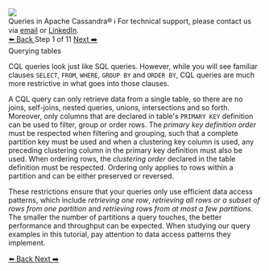 <!-- TOP -->
<div class="top">
  <img src="https://datastax-academy.github.io/katapod-shared-assets/images/ds-academy-logo.svg" />
  <div class="scenario-title-section">
    <span class="scenario-title">Queries in Apache Cassandra®</span>
    <span class="scenario-subtitle">ℹ️ For technical support, please contact us via <a href="mailto:aleksandr.volochnev@datastax.com">email</a> or <a href="https://dtsx.io/aleks">LinkedIn</a>.</span>
  </div>
</div>

<!-- NAVIGATION -->
<div id="navigation-top" class="navigation-top">
 <a href='command:katapod.loadPage?[{"step":"intro"}]' 
   class="btn btn-dark navigation-top-left">⬅️ Back
 </a>
<span class="step-count"> Step 1 of 11</span>
 <a href='command:katapod.loadPage?[{"step":"step2-astra"}]' 
    class="btn btn-dark navigation-top-right">Next ➡️
  </a>
</div>

<!-- CONTENT -->

<div class="step-title">Querying tables</div>

CQL queries look just like SQL queries. However, while you will see familiar clauses `SELECT`, `FROM`, `WHERE`, `GROUP BY` 
and `ORDER BY`, CQL queries are much more restrictive in what goes into those clauses. 

A CQL query can only retrieve data from a single table, so there are no joins, self-joins, nested queries, unions, intersections and so forth. 
Moreover, only columns that are declared in table's `PRIMARY KEY` definition can be used to filter, group or order rows. 
The *primary key definition order* must be respected when filtering and grouping, such that a complete partition key must be used and 
when a clustering key column is used, any preceding clustering column in the primary key definition must also be used. 
When ordering rows, the *clustering order* declared in the table definition must be respected. Ordering only applies to rows within a partition and can be either preserved or reversed.

These restrictions ensure that your queries only use efficient data access patterns, which include *retrieving one row*, 
*retrieving all rows or a subset of rows from one partition* and *retrieving rows from at most a few partitions*. 
The smaller the number of partitions a query touches, the better performance and throughput can be expected. When studying 
our query examples in this tutorial, pay attention to data access patterns they implement.

<!-- NAVIGATION -->
<div id="navigation-bottom" class="navigation-bottom">
 <a href='command:katapod.loadPage?[{"step":"intro"}]'
   class="btn btn-dark navigation-bottom-left">⬅️ Back
 </a>
 <a href='command:katapod.loadPage?[{"step":"step2-astra"}]'
    class="btn btn-dark navigation-bottom-right">Next ➡️
  </a>
</div>

